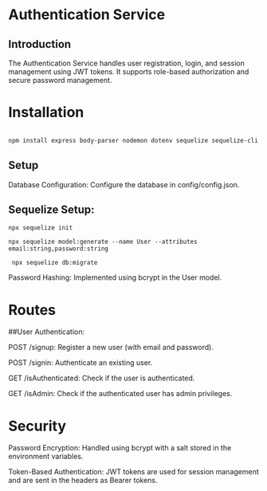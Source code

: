 # Authentication Service
## Introduction
The Authentication Service handles user registration, login, and session management using JWT tokens. It supports role-based authorization and secure password management.

# Installation
```bash

npm install express body-parser nodemon dotenv sequelize sequelize-cli mysql2 bcrypt jsonwebtoken
```
## Setup
Database Configuration: Configure the database in config/config.json.
## Sequelize Setup:
```Initialize Sequelize: 
npx sequelize init
```

```Create Models: 
npx sequelize model:generate --name User --attributes email:string,password:string
```

```Run Migrations:
 npx sequelize db:migrate
```

Password Hashing:
 Implemented using bcrypt in the User model.

# Routes
##User Authentication:

POST /signup: Register a new user (with email and password).

POST /signin: Authenticate an existing user.

GET /isAuthenticated: Check if the user is authenticated.

GET /isAdmin: Check if the authenticated user has admin privileges.
# Security
Password Encryption: Handled using bcrypt with a salt stored in the environment variables.

Token-Based Authentication: JWT tokens are used for session management and are sent in the headers as Bearer tokens.
